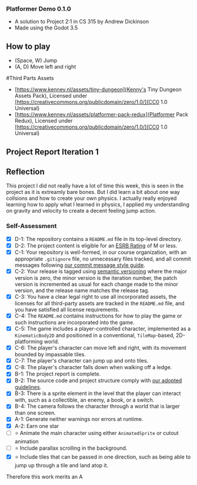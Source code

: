 ### Platformer Demo 0.1.0
- A solution to Project 2:1 in CS 315 by Andrew Dickinson
- Made using the Godot 3.5
## How to play
- (Space, W) Jump
- (A, D) Move left and right

#Third Parts Assets
- [https://www.kenney.nl/assets/tiny-dungeon](Kenny's Tiny Dungeon Assets Pack), Licensed under [https://creativecommons.org/publicdomain/zero/1.0/](CC0 1.0 Universal)
- [https://www.kenney.nl/assets/platformer-pack-redux](Platformer Pack Redux), Licensed under [https://creativecommons.org/publicdomain/zero/1.0/](CC0 1.0 Universal)

## Project Report Iteration 1

## Reflection
This project I did not really have a lot of time this week, this is seen in the project as it is extreamly bare bones. But I did learn a bit about one way collsions and how to create your own physics. I actually really enjoyed learning how to apply what I learned in physics, I applied my understanding on gravity and velocity to create a decent feeling jump action. 

### Self-Assessment
- [X] D-1: The repository contains a <code>README.md</code> file in its top-level directory.
- [X] D-2: The project content is eligible for an <a href="https://www.esrb.org/ratings-guide/">ESRB Rating</a> of M or less.
- [X] C-1: Your repository is well-formed, in our course organization, with an appropriate <code>.gitignore</code> file, no unnecessary files tracked, and all commit messages following <a href="https://cbea.ms/git-commit/">our commit message style guide</a>.
- [X] C-2: Your release is tagged using <a href="https://semver.org/">semantic versioning</a> where the major version is zero, the minor version is the iteration number, the patch version is incremented as usual for each change made to the minor version, and the release name matches the release tag.
- [X] C-3: You have a clear legal right to use all incorporated assets, the licenses for all third-party assets are tracked in the <code>README.md</code> file, and you have satisfied all license requirements.
- [X] C-4: The <code>README.md</code> contains instructions for how to play the game or such instructions are incorporated into the game.
- [X] C-5: The game includes a player-controlled character, implemented as a <code>KinematicBody2D</code> and positioned in a conventional, <code>TileMap</code>-based, 2D-platforming world.
- [X] C-6: The player's character can move left and right, with its movement bounded by impassable tiles.
- [X] C-7: The player's character can jump up and onto tiles.
- [X] C-8: The player's character falls down when walking off a ledge.
- [X] B-1: The project report is complete.
- [X] B-2: The source code and project structure comply with <a href="https://www.gdquest.com/docs/guidelines/best-practices/godot-gdscript/">our adopted guidelines</a>.
- [X] B-3: There is a sprite element in the level that the player can interact with, such as a collectible, an enemy, a book, or a switch.
- [X] B-4: The camera follows the character through a world that is larger than one screen.
- [X] A-1: Generate neither warnings nor errors at runtime.
- [X] A-2: Earn one star
- [ ] ⭐ Animate the main character using either <code>AnimatedSprite</code> or cutout animation
- [ ] ⭐ Include parallax scrolling in the background.
- [X] ⭐ Include tiles that can be passed in one direction, such as being able to jump up through a tile and land atop it.

Therefore this work merits an A